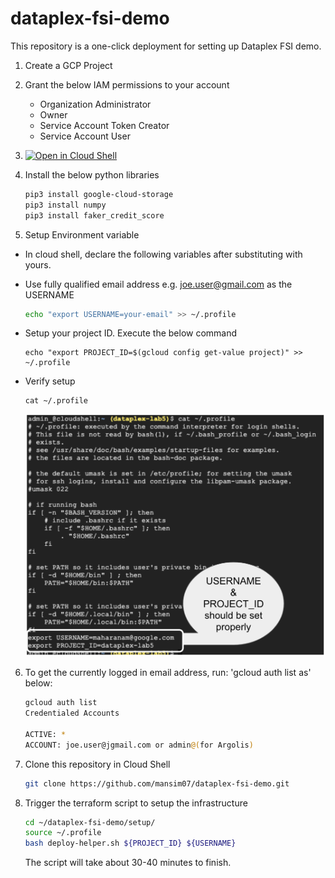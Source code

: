 # dataplex-fsi-demo

This repository is a one-click deployment for setting up Dataplex FSI demo. 

1. Create a GCP Project 
2. Grant the below IAM permissions to your account<br>
    - Organization Administrator
    - Owner
    - Service Account Token Creator
    - Service Account User

3. [![Open in Cloud Shell](http://gstatic.com/cloudssh/images/open-btn.svg)](https://console.cloud.google.com/cloudshell/editor)

4. Install the below python libraries 

    ```bash
    pip3 install google-cloud-storage
    pip3 install numpy 
    pip3 install faker_credit_score
    ```
5. Setup Environment variable 
- In cloud shell, declare the following variables after substituting with yours. 
- Use fully qualified email address e.g. joe.user@gmail.com as the USERNAME

    ```bash
    echo "export USERNAME=your-email" >> ~/.profile
    ```
- Setup your project ID. Execute the below command    
    ```
    echo "export PROJECT_ID=$(gcloud config get-value project)" >> ~/.profile
    ```

- Verify setup
    ```
    cat ~/.profile
    ```

    ![profile_validate](/setup/resources/code_artifacts/imgs/profile-validate.png)

6. To get the currently logged in email address, run: 'gcloud auth list as' below:

    ```bash 
    gcloud auth list
    Credentialed Accounts

    ACTIVE: *
    ACCOUNT: joe.user@jgmail.com or admin@(for Argolis)
    ```

7. Clone this repository in Cloud Shell
   ```bash 
   git clone https://github.com/mansim07/dataplex-fsi-demo.git
   ```

8. Trigger the terraform script to setup the infrastructure 

    ```bash 
    cd ~/dataplex-fsi-demo/setup/
    source ~/.profile
    bash deploy-helper.sh ${PROJECT_ID} ${USERNAME}
    ```
     The script will take about 30-40 minutes to finish.